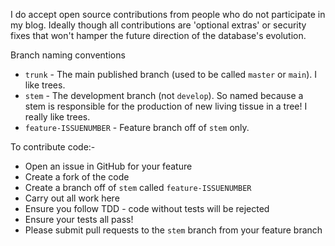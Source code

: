 I do accept open source contributions from people who do not participate
in my blog. Ideally though all contributions are 'optional extras'
or security fixes that won't hamper the future direction of
the database's evolution.

Branch naming conventions

- `trunk` - The main published branch (used to be called `master` or `main`). I like trees.
- `stem` - The development branch (not `develop`). So named because a stem is responsible for the production of new living tissue in a tree! I really like trees.
- `feature-ISSUENUMBER` - Feature branch off of `stem` only.

To contribute code:-
- Open an issue in GitHub for your feature
- Create a fork of the code
- Create a branch off of `stem` called `feature-ISSUENUMBER`
- Carry out all work here
- Ensure you follow TDD - code without tests will be rejected
- Ensure your tests all pass!
- Please submit pull requests to the `stem` branch from your feature branch

